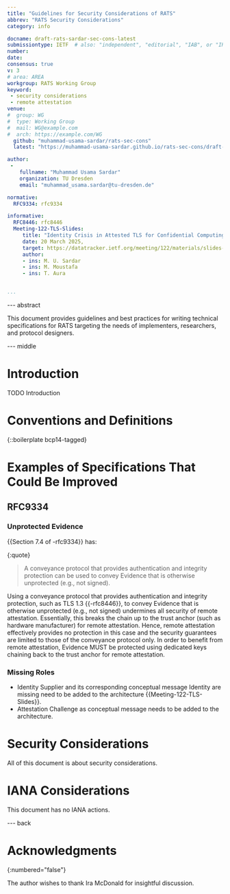 ```yaml
---
title: "Guidelines for Security Considerations of RATS"
abbrev: "RATS Security Considerations"
category: info

docname: draft-rats-sardar-sec-cons-latest
submissiontype: IETF  # also: "independent", "editorial", "IAB", or "IRTF"
number:
date:
consensus: true
v: 3
# area: AREA
workgroup: RATS Working Group
keyword:
 - security considerations
 - remote attestation
venue:
#  group: WG
#  type: Working Group
#  mail: WG@example.com
#  arch: https://example.com/WG
  github: "muhammad-usama-sardar/rats-sec-cons"
  latest: "https://muhammad-usama-sardar.github.io/rats-sec-cons/draft-rats-sardar-sec-cons.html"

author:
 -
    fullname: "Muhammad Usama Sardar"
    organization: TU Dresden
    email: "muhammad_usama.sardar@tu-dresden.de"

normative:
  RFC9334: rfc9334

informative:
  RFC8446: rfc8446
  Meeting-122-TLS-Slides:
     title: "Identity Crisis in Attested TLS for Confidential Computing"
     date: 20 March 2025,
     target: https://datatracker.ietf.org/meeting/122/materials/slides-122-tls-identity-crisis-00
     author:
     - ins: M. U. Sardar
     - ins: M. Moustafa
     - ins: T. Aura


...
```


--- abstract

This document provides guidelines and best practices for writing
   technical specifications for RATS targeting the needs of implementers, researchers, and protocol
   designers.


--- middle

# Introduction

TODO Introduction


# Conventions and Definitions

{::boilerplate bcp14-tagged}

# Examples of Specifications That Could Be Improved

## RFC9334

### Unprotected Evidence
{{Section 7.4 of -rfc9334}} has:

{:quote}
>  A conveyance protocol that provides authentication and integrity protection can be used to convey Evidence that is otherwise unprotected (e.g., not signed).

Using a conveyance protocol that provides authentication and integrity protection, such as TLS 1.3 {{-rfc8446}}, to convey Evidence that is otherwise unprotected (e.g., not signed) undermines all security of remote attestation. Essentially, this breaks the chain up to the trust anchor (such as hardware manufacturer) for remote attestation. Hence, remote attestation effectively provides no protection in this case and the security guarantees are limited to those of the conveyance protocol only. In order to benefit from remote attestation, Evidence MUST be protected using dedicated keys chaining back to the trust anchor for remote attestation.

### Missing Roles
* Identity Supplier and its corresponding conceptual message Identity are missing need to be added to the architecture {{Meeting-122-TLS-Slides}}.
* Attestation Challenge as conceptual message needs to be added to the architecture.

# Security Considerations

All of this document is about security considerations.



# IANA Considerations

This document has no IANA actions.


--- back

# Acknowledgments
{:numbered="false"}

The author wishes to thank Ira McDonald for insightful discussion.
